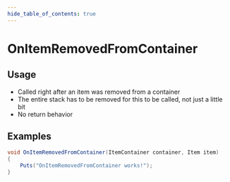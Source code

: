 ```yaml
---
hide_table_of_contents: true
---
```


# OnItemRemovedFromContainer

## Usage

* Called right after an item was removed from a container
* The entire stack has to be removed for this to be called, not just a little bit
* No return behavior

## Examples

```csharp title=""
void OnItemRemovedFromContainer(ItemContainer container, Item item)
{
    Puts("OnItemRemovedFromContainer works!");
}
```
